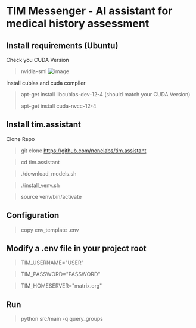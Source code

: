 # TIM Messenger - AI assistant for medical history assessment

## Install requirements (Ubuntu)
Check you CUDA Version
> nvidia-smi
![image](https://github.com/user-attachments/assets/07d4a27a-da4f-473d-82b2-e69b0e86fb41)

Install cublas and cuda compiler
> apt-get install libcublas-dev-12-4 (should match your CUDA Version)
> 
> apt-get install cuda-nvcc-12-4

## Install tim.assistant
Clone Repo
> git clone https://github.com/nonelabs/tim.assistant

> cd tim.assistant

> ./download_models.sh

> ./install_venv.sh

> source venv/bin/activate

## Configuration
> copy env_template .env
> 
## Modify a .env file in your project root
> TIM_USERNAME="USER"

> TIM_PASSWORD="PASSWORD"

> TIM_HOMESERVER="matrix.org"

## Run
> python src/main -q query_groups
